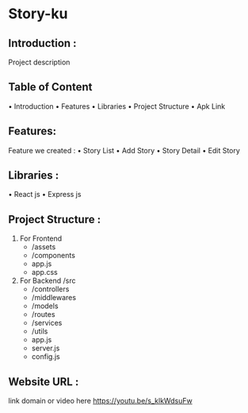 # Story-ku

## Introduction :

Project description

## Table of Content

• Introduction
• Features
• Libraries
• Project Structure
• Apk Link

## Features:

Feature we created :
• Story List
• Add Story
• Story Detail
• Edit Story

## Libraries :

• React js
• Express js

<!-- DRF -->

## Project Structure :

1. For Frontend
   - /assets
   - /components
   - app.js
   - app.css
2. For Backend
   /src
   - /controllers
   - /middlewares
   - /models
   - /routes
   - /services
   - /utils
   - app.js
   - server.js
   - config.js

## Website URL :

link domain or video here
https://youtu.be/s_klkWdsuFw
